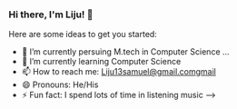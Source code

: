 ### Hi there, I'm Liju! 👋


Here are some ideas to get you started:

- 🔭 I’m currently persuing M.tech in Computer Science ...
- 🌱 I’m currently learning Computer Science
- 📫 How to reach me: Liju13samuel@gmail.com[gmail](liju13samuel@gmail.com)
- 😄 Pronouns: He/His
- ⚡ Fun fact: I spend lots of time in listening music 
-->
